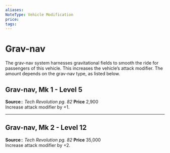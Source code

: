 ```yaml
---
aliases: 
NoteType: Vehicle Modification
price:  
tags: 
---
```


# Grav-nav

The grav-nav system harnesses gravitational fields to smooth the ride for passengers of this vehicle. This increases the vehicle’s attack modifier. The amount depends on the grav-nav type, as listed below.  

## Grav-nav, Mk 1 - Level 5

**Source**:: _Tech Revolution pg. 82_
**Price** 2,900  
Increase attack modifier by +1.

---

## Grav-nav, Mk 2 - Level 12

**Source**:: _Tech Revolution pg. 82_
**Price** 35,000  
Increase attack modifier by +2.
